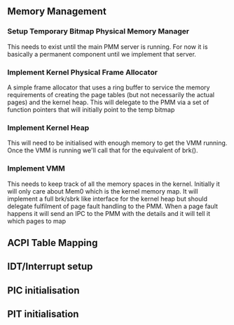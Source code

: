 ## Memory Management

### Setup Temporary Bitmap Physical Memory Manager

This needs to exist until the main PMM server is running. For now it is
basically a permanent component until we implement that server.

### Implement Kernel Physical Frame Allocator

A simple frame allocator that uses a ring buffer to service the memory
requirements of creating the page tables (but not necessarily the actual pages)
and the kernel heap. This will delegate to the PMM via a set of function
pointers that will initially point to the temp bitmap

### Implement Kernel Heap

This will need to be initialised with enough memory to get the VMM running.
Once the VMM is running we'll call that for the equivalent of brk().

### Implement VMM

This needs to keep track of all the memory spaces in the kernel. Initially it
will only care about Mem0 which is the kernel memory map. It will implement a
full brk/sbrk like interface for the kernel heap but should delegate
fulfilment of page fault handling to the PMM. When a page fault happens it will
send an IPC to the PMM with the details and it will tell it which pages to map

## ACPI Table Mapping

## IDT/Interrupt setup

## PIC initialisation

## PIT initialisation
